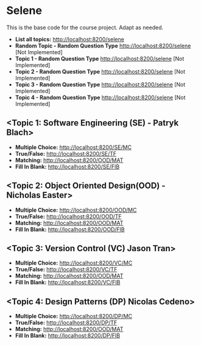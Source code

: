 # Selene
This is the base code for the course project. Adapt as needed.

 * **List all topics:** [http://localhost:8200/selene](http://localhost:8200/selene)
 * **Random Topic - Random Question Type** [http://localhost:8200/selene](http://localhost:8200/selene/random) [Not Implemented]
 * **Topic 1 - Random Question Type** [http://localhost:8200/selene](http://localhost:8200/selene/t1/random) [Not Implemented]
 * **Topic 2 - Random Question Type** [http://localhost:8200/selene](http://localhost:8200/selene/t2/random) [Not Implemented]
 * **Topic 3 - Random Question Type** [http://localhost:8200/selene](http://localhost:8200/selene/t3/random) [Not Implemented]
 * **Topic 4 - Random Question Type** [http://localhost:8200/selene](http://localhost:8200/selene/t4/random) [Not Implemented]


## <Topic 1: Software Engineering (SE) - Patryk Blach>
 * **Multiple Choice:** [http://localhost:8200/SE/MC](http://localhost:8200/SE/MC)
 * **True/False:** [http://localhost:8200/SE/TF](http://localhost:8200/SE/TF)    
 * **Matching:** [http://localhost:8200/OOD/MAT](http://localhost:8200/OOD/MAT)
 * **Fill In Blank:** [http://localhost:8200/SE/FIB](http://localhost:8200/SE/FIB)

## <Topic 2: Object Oriented Design(OOD) - Nicholas Easter>
 * **Multiple Choice:** [http://localhost:8200/OOD/MC](http://localhost:8200/OOD/MC)
 * **True/False:** [http://localhost:8200/OOD/TF](http://localhost:8200/OOD/TF)   
 * **Matching:** [http://localhost:8200/OOD/MAT](http://localhost:8200/OOD/MAT)
 * **Fill In Blank:** [http://localhost:8200/OOD/FIB](http://localhost:8200/OOD/FIB) 
 
## <Topic 3: Version Control (VC) Jason Tran>
 * **Multiple Choice:** [http://localhost:8200/VC/MC](http://localhost:8200/VC/MC)
 * **True/False:** [http://localhost:8200/VC/TF](http://localhost:8200/VC/TF)   
 * **Matching:** [http://localhost:8200/OOD/MAT](http://localhost:8200/OOD/MAT)
 * **Fill In Blank:** [http://localhost:8200/VC/FIB](http://localhost:8200/VC/FIB)
 
## <Topic 4: Design Patterns (DP) Nicolas Cedeno>
 * **Multiple Choice:** [http://localhost:8200/DP/MC](http://localhost:8200/DP/MC)
 * **True/False:** [http://localhost:8200/DP/TF](http://localhost:8200/DP/TF)     
 * **Matching:** [http://localhost:8200/OOD/MAT](http://localhost:8200/OOD/MAT)
 * **Fill In Blank:** [http://localhost:8200/DP/FIB](http://localhost:8200/DP/FIB)
 
